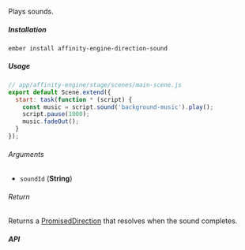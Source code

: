 Plays sounds.

##### Installation

`ember install affinity-engine-direction-sound`

##### Usage

```js
// app/affinity-engine/stage/scenes/main-scene.js
export default Scene.extend({
  start: task(function * (script) {
    const music = script.sound('background-music').play();
    script.pause(1000);
    music.fadeOut();
  }
});
```

###### Arguments

* `soundId` (**String**)

###### Return

Returns a [PromisedDirection](#/api/stage/directions?anchor=promised_direction) that resolves when the sound completes.

##### API
